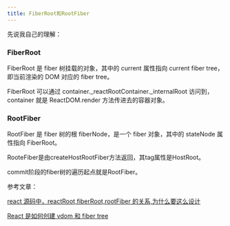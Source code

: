```yaml
---
title: FiberRoot和RootFiber
---
```


先说我自己的理解：

### FiberRoot

FiberRoot 是 fiber 树挂载的对象，其中的 current 属性指向 current fiber tree，即当前渲染的 DOM 对应的 fiber tree。

FiberRoot 可以通过 container._reactRootContainer._internalRoot 访问到，container 就是 ReactDOM.render 方法传进去的容器对象。

### RootFiber

RootFiber 是 fiber 树的根 fiberNode，是一个 fiber 对象，其中的 stateNode 属性指向 FiberRoot。

RooteFiber是由createHostRootFiber方法返回，其tag属性是HostRoot。

commit阶段的fiber树的遍历起点就是RootFiber。

参考文章：

[react 源码中，reactRoot,fiberRoot,rootFiber 的关系,为什么要这么设计](https://www.zhihu.com/question/361787198)

[React 是如何创建 vdom 和 fiber tree](https://mp.weixin.qq.com/s/dnoU0aca7zmxC0tnAitBjA)
